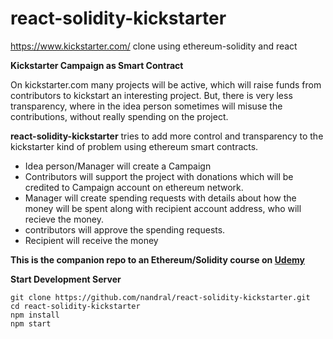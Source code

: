 # react-solidity-kickstarter
https://www.kickstarter.com/ clone using ethereum-solidity and react

**Kickstarter Campaign as Smart Contract**

On kickstarter.com many projects will be active, which will raise funds from contributors to kickstart an interesting project. But, there is very less transparency, where in the idea person sometimes will misuse the contributions, without really spending on the project.

**react-solidity-kickstarter** tries to add more control and transparency to the kickstarter kind of problem using ethereum smart contracts.
* Idea person/Manager will create a Campaign
* Contributors will support the project with donations which will be credited to Campaign account on ethereum network.
* Manager will create spending requests with details about how the money will be spent along with recipient account address, who will recieve the money.
* contributors will approve the spending requests.
* Recipient will receive the money

**This is the companion repo to an Ethereum/Solidity course on [Udemy](https://www.udemy.com/ethereum-and-solidity-the-complete-developers-guide/)**




**Start Development Server**
```
git clone https://github.com/nandral/react-solidity-kickstarter.git
cd react-solidity-kickstarter
npm install
npm start
```
